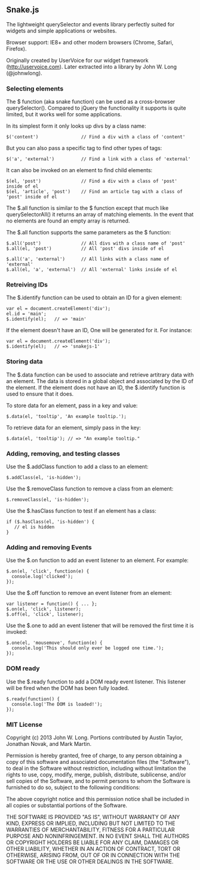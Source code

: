 Snake.js
--------

The lightweight querySelector and events library perfectly suited for widgets and simple applications or websites.

Browser support: IE8+ and other modern browsers (Chrome, Safari, Firefox).

Originally created by UserVoice for our widget framework (http://uservoice.com). Later extracted into a library by John W. Long (@johnwlong).


### Selecting elements

The $ function (aka snake function) can be used as a cross-browser querySelector(). Compared to jQuery the functionality it supports is quite limited, but it works well for some applications.

In its simplest form it only looks up divs by a class name:

    $('content')                // Find a div with a class of 'content'

But you can also pass a specific tag to find other types of tags:

    $('a', 'external')          // Find a link with a class of 'external'

It can also be invoked on an element to find child elements:

    $(el, 'post')               // Find a div with a class of 'post' inside of el
    $(el, 'article', 'post')    // Find an article tag with a class of 'post' inside of el

The $.all function is similar to the $ function except that much like querySelectorAll() it returns an array of matching elements. In the event that no elements are found an empty array is returned.

The $.all function supports the same parameters as the $ function:

    $.all('post')               // All divs with a class name of 'post'
    $.all(el, 'post')           // All 'post' divs inside of el

    $.all('a', 'external')      // All links with a class name of 'external'
    $.all(el, 'a', 'external')  // All 'external' links inside of el


### Retreiving IDs

The $.identify function can be used to obtain an ID for a given element:

    var el = document.createElement('div');
    el.id = 'main';
    $.identify(el);   // => 'main'

If the element doesn't have an ID, One will be generated for it. For instance:

    var el = document.createElement('div');
    $.identify(el);   // => 'snakejs-1'


### Storing data

The $.data function can be used to associate and retrieve artitrary data with an element. The data is stored in a global object and associated by the ID of the element. If the element does not have an ID, the $.identify function is used to ensure that it does.

To store data for an element, pass in a key and value:

    $.data(el, 'tooltip', 'An example tooltip.');

To retrieve data for an element, simply pass in the key:

    $.data(el, 'tooltip'); // => "An example tooltip."


### Adding, removing, and testing classes

Use the $.addClass function to add a class to an element:

    $.addClass(el, 'is-hidden');

Use the $.removeClass function to remove a class from an element:

    $.removeClass(el, 'is-hidden');

Use the $.hasClass function to test if an element has a class:

    if ($.hasClass(el, 'is-hidden') {
       // el is hidden
    }


### Adding and removing Events

Use the $.on function to add an event listener to an element. For example:

    $.on(el, 'click', function(e) {
      console.log('clicked');
    });

Use the $.off function to remove an event listener from an element:

    var listener = function() { ... };
    $.on(el, 'click', listener);
    $.off(el, 'click', listener);

Use the $.one to add an event listener that will be removed the first time it is invoked:

    $.one(el, 'mousemove', function(e) {
      console.log('This should only ever be logged one time.');
    });


### DOM ready

Use the $.ready function to add a DOM ready event listener. This listener will be fired when the DOM has been fully loaded.

    $.ready(function() {
      console.log('The DOM is loaded!');
    });


### MIT License

Copyright (c) 2013 John W. Long. Portions contributed by Austin Taylor, Jonathan Novak, and Mark Martin.

Permission is hereby granted, free of charge, to any person obtaining a copy of this software and associated documentation files (the "Software"), to deal in the Software without restriction, including without limitation the rights to use, copy, modify, merge, publish, distribute, sublicense, and/or sell copies of the Software, and to permit persons to whom the Software is furnished to do so, subject to the following conditions:

The above copyright notice and this permission notice shall be included in all copies or substantial portions of the Software.

THE SOFTWARE IS PROVIDED "AS IS", WITHOUT WARRANTY OF ANY KIND, EXPRESS OR IMPLIED, INCLUDING BUT NOT LIMITED TO THE WARRANTIES OF MERCHANTABILITY, FITNESS FOR A PARTICULAR PURPOSE AND NONINFRINGEMENT. IN NO EVENT SHALL THE AUTHORS OR COPYRIGHT HOLDERS BE LIABLE FOR ANY CLAIM, DAMAGES OR OTHER LIABILITY, WHETHER IN AN ACTION OF CONTRACT, TORT OR OTHERWISE, ARISING FROM, OUT OF OR IN CONNECTION WITH THE SOFTWARE OR THE USE OR OTHER DEALINGS IN THE SOFTWARE.
